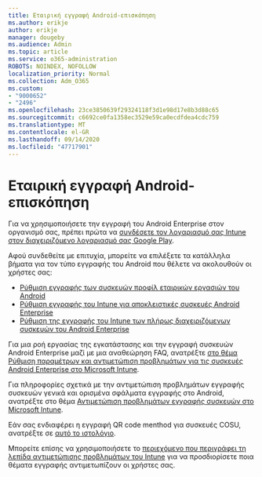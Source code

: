 ```yaml
---
title: Εταιρική εγγραφή Android-επισκόπηση
ms.author: erikje
author: erikje
manager: dougeby
ms.audience: Admin
ms.topic: article
ms.service: o365-administration
ROBOTS: NOINDEX, NOFOLLOW
localization_priority: Normal
ms.collection: Adm_O365
ms.custom:
- "9000652"
- "2496"
ms.openlocfilehash: 23ce3850639f29324118f3d1e98d17e8b3d88c65
ms.sourcegitcommit: c6692ce0fa1358ec3529e59ca0ecdfdea4cdc759
ms.translationtype: MT
ms.contentlocale: el-GR
ms.lasthandoff: 09/14/2020
ms.locfileid: "47717901"
---
```

# <a name="android-enterprise-enrollment---overview"></a>Εταιρική εγγραφή Android-επισκόπηση

Για να χρησιμοποιήσετε την εγγραφή του Android Enterprise στον οργανισμό σας, πρέπει πρώτα να [συνδέσετε τον λογαριασμό σας Intune στον διαχειριζόμενο λογαριασμό σας Google Play](https://docs.microsoft.com/intune/enrollment/connect-intune-android-enterprise). 

Αφού συνδεθείτε με επιτυχία, μπορείτε να επιλέξετε τα κατάλληλα βήματα για τον τύπο εγγραφής του Android που θέλετε να ακολουθούν οι χρήστες σας:

- [Ρύθμιση εγγραφής των συσκευών προφίλ εταιρικών εργασιών του Android](https://docs.microsoft.com/intune/enrollment/android-work-profile-enroll)
- [Ρύθμιση εγγραφής του Intune για αποκλειστικές συσκευές Android Enterprise](https://docs.microsoft.com/intune/enrollment/android-kiosk-enroll)
- [Ρύθμιση της εγγραφής του Intune των πλήρως διαχειριζόμενων συσκευών του Android Enterprise](https://docs.microsoft.com/intune/enrollment/android-fully-managed-enroll)

Για μια ροή εργασίας της εγκατάστασης και την εγγραφή συσκευών Android Enterprise μαζί με μια αναθεώρηση FAQ, ανατρέξτε [στο θέμα Ρύθμιση παραμέτρων και αντιμετώπιση προβλημάτων για τις συσκευές Android Enterprise στο Microsoft Intune](https://support.microsoft.com/help/4476974/configuring-and-troubleshooting-android-enterprise-devices-in-intune).

Για πληροφορίες σχετικά με την αντιμετώπιση προβλημάτων εγγραφής συσκευών γενικά και ορισμένα σφάλματα εγγραφής στο Android, ανατρέξτε στο θέμα [Αντιμετώπιση προβλημάτων εγγραφής συσκευών στο Microsoft Intune](https://docs.microsoft.com/intune/enrollment/troubleshoot-device-enrollment-in-intune).

Εάν σας ενδιαφέρει η εγγραφή QR code menthod για συσκευές COSU, ανατρέξτε σε [αυτό το ιστολόγιο](https://techcommunity.microsoft.com/t5/Intune-Customer-Success/COSU-Configuration-and-Enrollment-using-the-QR-code-enrollment/ba-p/280184).

Μπορείτε επίσης να χρησιμοποιήσετε το [περιεχόμενο που περιγράφει τη λεπίδα αντιμετώπισης προβλημάτων του Intune](https://docs.microsoft.com/intune/fundamentals/help-desk-operators) για να προσδιορίσετε ποια θέματα εγγραφής αντιμετωπίζουν οι χρήστες σας.